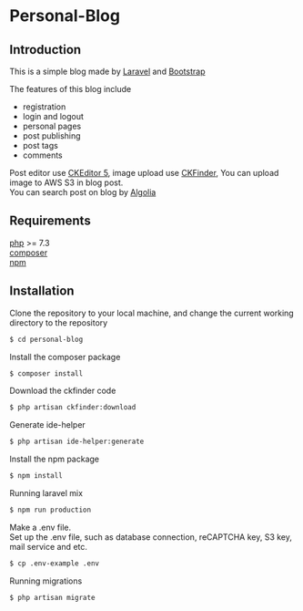# Personal-Blog

## Introduction

This is a simple blog made by [Laravel](https://laravel.com/) and [Bootstrap](https://getbootstrap.com/)

The features of this blog include

-   registration
-   login and logout
-   personal pages
-   post publishing
-   post tags
-   comments

Post editor use [CKEditor 5](https://ckeditor.com/), image upload use [CKFinder](https://ckeditor.com/ckfinder/), You can upload image to AWS S3 in blog post.  
You can search post on blog by [Algolia](https://www.algolia.com/)

## Requirements

[php](https://www.php.net/) >= 7.3  
[composer](https://getcomposer.org/)  
[npm](https://www.npmjs.com/)

## Installation

Clone the repository to your local machine, and change the current working directory to the repository

```sh
$ cd personal-blog
```

Install the composer package

```sh
$ composer install
```

Download the ckfinder code

```sh
$ php artisan ckfinder:download
```

Generate ide-helper

```sh
$ php artisan ide-helper:generate
```

Install the npm package

```sh
$ npm install
```

Running laravel mix

```sh
$ npm run production
```

Make a .env file.  
Set up the .env file, such as database connection, reCAPTCHA key, S3 key, mail service and etc.

```sh
$ cp .env-example .env
```

Running migrations

```sh
$ php artisan migrate
```
